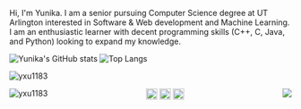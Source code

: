 <p>Hi, I'm Yunika. I am a senior pursuing Computer Science degree at UT Arlington interested in Software & Web development and Machine Learning. I am an enthusiastic learner with decent programming skills (C++, C, Java, and Python) looking to expand my knowledge. </p>

![Yunika's GitHub stats](https://github-readme-stats.vercel.app/api?username=yxu1183&count_private=true&show_icons=true&theme=synthwave)
![Top Langs](https://github-readme-stats.vercel.app/api/top-langs/?username=yxu1183&layout=compact)


<p align="left"> <img src="https://komarev.com/ghpvc/?username=yxu1183" alt="yxu1183" /> </p>

<p align="center">
  <img align="left" src="https://github-readme-stats.vercel.app/api?username=yxu1183&count_private=true&show_icons=true&theme=radical" alt="yxu1183"/>
  <img align="right" src="https://github-readme-stats.vercel.app/api/top-langs/?username=yxu1183&theme=light&hide_langs_below=1"/>
</p>

<p align="center">
<a href="https://www.linkedin.com/in/yunika02/" target="_blank"><img align="center" src="https://cdn.jsdelivr.net/npm/simple-icons@3.0.1/icons/linkedin.svg" alt="yunika02" height="20" width="20" /></a>
<a href="https://www.facebook.com/yunika.upadhayaya" target="_blank"><img align="center" src="https://cdn.jsdelivr.net/npm/simple-icons@3.0.1/icons/facebook.svg" alt="yunika.upadhayaya" height="20" width="20" /></a>
  <a href="https://twitter.com/UpadhyayaYunika" target="_blank"><img align="center" src="https://cdn.jsdelivr.net/npm/simple-icons@3.0.1/icons/twitter.svg" alt="UpadhyayaYunika" height="20" width="20" /></a>
</p>



<!--
**yxu1183/yxu1183** is a ✨ _special_ ✨ repository because its `README.md` (this file) appears on your GitHub profile.

Here are some ideas to get you started:

- 🔭 I’m currently working on ...
- 🌱 I’m currently learning ...
- 👯 I’m looking to collaborate on ...
- 🤔 I’m looking for help with ...
- 💬 Ask me about ...
- 📫 How to reach me: ...
- 😄 Pronouns: ...
- ⚡ Fun fact: ...
-->
